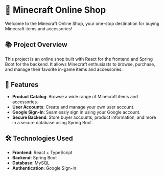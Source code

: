 # 🛒 Minecraft Online Shop

Welcome to the Minecraft Online Shop, your one-stop destination for buying Minecraft items and accessories!

## 📚 Project Overview

This project is an online shop built with React for the frontend and Spring Boot for the backend. It allows Minecraft enthusiasts to browse, purchase, and manage their favorite in-game items and accessories.

## 🚀 Features

- **Product Catalog**: Browse a wide range of Minecraft items and accessories.
- **User Accounts**: Create and manage your own user account.
- **Google Sign-In**: Seamlessly sign in using your Google account.
- **Secure Backend**: Store buyer accounts, product information, and more in a secure database using Spring Boot.

## 🛠️ Technologies Used

- **Frontend**: React + TypeScript
- **Backend**: Spring Boot
- **Database**: MySQL
- **Authentication**: Google Sign-In
